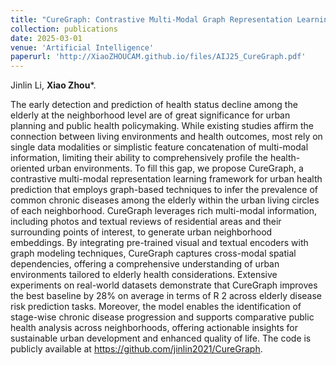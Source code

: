 ```yaml
---
title: "CureGraph: Contrastive Multi-Modal Graph Representation Learning for Urban Living Circle Health Profiling and Prediction"
collection: publications
date: 2025-03-01
venue: 'Artificial Intelligence'
paperurl: 'http://XiaoZHOUCAM.github.io/files/AIJ25_CureGraph.pdf'
---
```


Jinlin Li, **Xiao Zhou**\*.

The early detection and prediction of health status decline among the elderly at the neighborhood level are of great significance for urban planning and public health policymaking. While existing studies affirm the connection between living environments and health outcomes, most rely on single data modalities or simplistic feature concatenation of multi-modal information, limiting their ability to comprehensively profile the health-oriented urban environments. To fill this gap, we propose CureGraph, a contrastive multi-modal representation learning framework for urban health prediction that employs graph-based techniques to infer the prevalence of common chronic diseases among the elderly within the urban living circles of each neighborhood. CureGraph leverages rich multi-modal information, including photos and textual reviews of residential areas and their surrounding points of interest, to generate urban neighborhood embeddings. By integrating pre-trained visual and textual encoders with graph modeling techniques, CureGraph captures cross-modal spatial dependencies, offering a comprehensive understanding of urban environments tailored to elderly health considerations. Extensive experiments on real-world datasets demonstrate that CureGraph improves the best baseline by 28% on average in terms of R 2 across elderly disease risk prediction tasks. Moreover, the model enables the identification of stage-wise chronic disease progression and supports comparative public health analysis across neighborhoods, offering actionable insights for sustainable urban development and enhanced quality of life. The code is publicly available at https://github.com/jinlin2021/CureGraph.
